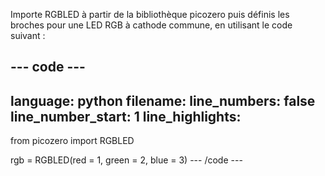 Importe RGBLED à partir de la bibliothèque picozero puis définis les broches pour une LED RGB à cathode commune, en utilisant le code suivant :

--- code ---
---
language: python filename: line_numbers: false line_number_start: 1
line_highlights:
---
from picozero import RGBLED

rgb = RGBLED(red = 1, green = 2, blue = 3) --- /code ---
